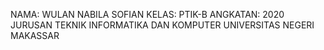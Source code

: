 NAMA: WULAN NABILA SOFIAN
KELAS: PTIK-B 
ANGKATAN: 2020
JURUSAN TEKNIK INFORMATIKA DAN KOMPUTER
UNIVERSITAS NEGERI MAKASSAR
